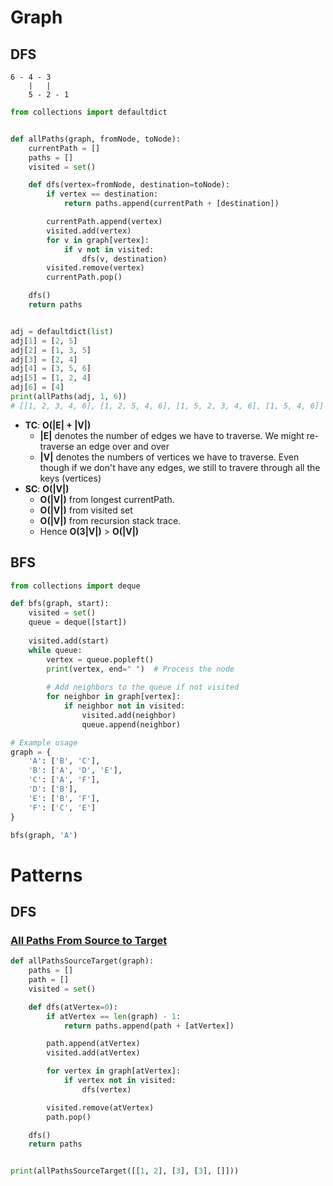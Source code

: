 # Graph
## DFS
```
6 - 4 - 3
    |   |
    5 - 2 - 1
```

```python
from collections import defaultdict


def allPaths(graph, fromNode, toNode):
    currentPath = []
    paths = []
    visited = set()

    def dfs(vertex=fromNode, destination=toNode):
        if vertex == destination:
            return paths.append(currentPath + [destination])

        currentPath.append(vertex)
        visited.add(vertex)
        for v in graph[vertex]:
            if v not in visited:
                dfs(v, destination)
        visited.remove(vertex)
        currentPath.pop()

    dfs()
    return paths


adj = defaultdict(list)
adj[1] = [2, 5]
adj[2] = [1, 3, 5]
adj[3] = [2, 4]
adj[4] = [3, 5, 6]
adj[5] = [1, 2, 4]
adj[6] = [4]
print(allPaths(adj, 1, 6))
# [[1, 2, 3, 4, 6], [1, 2, 5, 4, 6], [1, 5, 2, 3, 4, 6], [1, 5, 4, 6]]
```

- **TC**: **O(|E| + |V|)**
    - **|E|** denotes the number of edges we have to traverse. We might re-traverse an edge over and over
    - **|V|** denotes the numbers of vertices we have to traverse. Even though if we don't have any edges, we still to travere through all the keys (vertices)
- **SC**: **O(|V|)**
    - **O(|V|)** from longest currentPath.
    - **O(|V|)** from visited set
    - **O(|V|)** from recursion stack trace.
    - Hence **O(3|V|)** > **O(|V|)**

## BFS
```python
from collections import deque

def bfs(graph, start):
    visited = set()
    queue = deque([start])
    
    visited.add(start)
    while queue:
        vertex = queue.popleft()
        print(vertex, end=" ")  # Process the node
        
        # Add neighbors to the queue if not visited
        for neighbor in graph[vertex]:
            if neighbor not in visited:
                visited.add(neighbor)
                queue.append(neighbor)

# Example usage
graph = {
    'A': ['B', 'C'],
    'B': ['A', 'D', 'E'],
    'C': ['A', 'F'],
    'D': ['B'],
    'E': ['B', 'F'],
    'F': ['C', 'E']
}

bfs(graph, 'A')
```

# Patterns
## DFS
### [All Paths From Source to Target](https://leetcode.com/problems/all-paths-from-source-to-target/)
```python
def allPathsSourceTarget(graph):
    paths = []
    path = []
    visited = set()

    def dfs(atVertex=0):
        if atVertex == len(graph) - 1:
            return paths.append(path + [atVertex])

        path.append(atVertex)
        visited.add(atVertex)

        for vertex in graph[atVertex]:
            if vertex not in visited:
                dfs(vertex)

        visited.remove(atVertex)
        path.pop()

    dfs()
    return paths


print(allPathsSourceTarget([[1, 2], [3], [3], []]))
```
